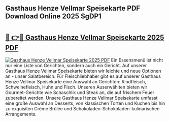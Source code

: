 ## Gasthaus Henze Vellmar Speisekarte PDF Download Online 2025 SgDP1

# <h2><a href="http://gce3gni.nevu.top/?p=Gasthaus+Henze+Vellmar+Speisekarte">🔗 👉🔴 Gasthaus Henze Vellmar Speisekarte 2025 PDF</a></h2>

[![Gasthaus Henze Vellmar Speisekarte 2025 PDF](https://i.imgur.com/dBaPXMq.png)](http://gce3gni.nevu.top/?p=Gasthaus+Henze+Vellmar+Speisekarte)
Ein Essensmenü ist nicht nur eine Liste von Gerichten, sondern auch ein Gericht. Auf unserer Gasthaus Henze Vellmar Speisekarte bieten wir leichte und neue Optionen an - unser Salatbereich. Für Fleischliebhaber gibt es auf unserer Gasthaus Henze Vellmar Speisekarte eine Auswahl an Gerichten: Rindfleisch, Schweinefleisch, Huhn und Fisch. Unseren Auserwählten bieten wir Gourmet-Gerichte wie Schaschlik und Steak an, die auf frischem Feuer zubereitet werden. Unsere Gasthaus Henze Vellmar Speisekarte umfasst eine große Auswahl an Desserts, von klassischen Torten und Kuchen bis hin zu exquisiten Crème Brûlée und Schokoladen-Schokoladen-kulinarischen Arrangements.

